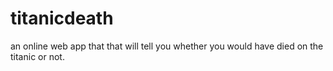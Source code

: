 # titanicdeath
an online web app that that will tell you whether you would have died on the titanic or not.
